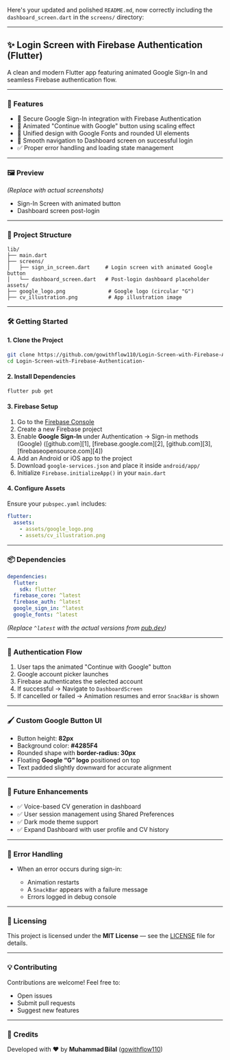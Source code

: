 Here's your updated and polished `README.md`, now correctly including the `dashboard_screen.dart` in the `screens/` directory:

---

## ✨ Login Screen with Firebase Authentication (Flutter)

A clean and modern Flutter app featuring animated Google Sign-In and seamless Firebase authentication flow.

---

### 🧭 Features

* 🔐 Secure Google Sign-In integration with Firebase Authentication
* 🧠 Animated "Continue with Google" button using scaling effect
* 🎨 Unified design with Google Fonts and rounded UI elements
* 🚀 Smooth navigation to Dashboard screen on successful login
* ✅ Proper error handling and loading state management

---

### 🖼️ Preview

*(Replace with actual screenshots)*

* Sign-In Screen with animated button
* Dashboard screen post-login

---

### 📁 Project Structure

```
lib/
├── main.dart
├── screens/
│   ├── sign_in_screen.dart     # Login screen with animated Google button
│   └── dashboard_screen.dart   # Post-login dashboard placeholder
assets/
├── google_logo.png              # Google logo (circular "G")
├── cv_illustration.png          # App illustration image
```

---

### 🛠️ Getting Started

#### 1. Clone the Project

```bash
git clone https://github.com/gowithflow110/Login-Screen-with-Firebase-Authentication-.git
cd Login-Screen-with-Firebase-Authentication-
```

#### 2. Install Dependencies

```bash
flutter pub get
```

#### 3. Firebase Setup

1. Go to the [Firebase Console](https://console.firebase.google.com/)
2. Create a new Firebase project
3. Enable **Google Sign-In** under Authentication → Sign-in methods (Google) ([github.com][1], [firebase.google.com][2], [github.com][3], [firebaseopensource.com][4])
4. Add an Android or iOS app to the project
5. Download `google-services.json` and place it inside `android/app/`
6. Initialize `Firebase.initializeApp()` in your `main.dart`

#### 4. Configure Assets

Ensure your `pubspec.yaml` includes:

```yaml
flutter:
  assets:
    - assets/google_logo.png
    - assets/cv_illustration.png
```

---

### 📦 Dependencies

```yaml
dependencies:
  flutter:
    sdk: flutter
  firebase_core: ^latest
  firebase_auth: ^latest
  google_sign_in: ^latest
  google_fonts: ^latest
```

*(Replace `^latest` with the actual versions from [pub.dev](https://pub.dev))*

---

### 🔑 Authentication Flow

1. User taps the animated "Continue with Google" button
2. Google account picker launches
3. Firebase authenticates the selected account
4. If successful → Navigate to `DashboardScreen`
5. If cancelled or failed → Animation resumes and error `SnackBar` is shown

---

### 🖌️ Custom Google Button UI

* Button height: **82px**
* Background color: **#4285F4**
* Rounded shape with **border-radius: 30px**
* Floating **Google “G” logo** positioned on top
* Text padded slightly downward for accurate alignment

---

### 🚀 Future Enhancements

* ✅ Voice-based CV generation in dashboard
* ✅ User session management using Shared Preferences
* ✅ Dark mode theme support
* ✅ Expand Dashboard with user profile and CV history

---

### 🧪 Error Handling

* When an error occurs during sign-in:

   * Animation restarts
   * A `SnackBar` appears with a failure message
   * Errors logged in debug console

---

### 📄 Licensing

This project is licensed under the **MIT License** — see the [LICENSE](LICENSE) file for details.

---

### 💡 Contributing

Contributions are welcome!
Feel free to:

* Open issues
* Submit pull requests
* Suggest new features

---

### 🙌 Credits

Developed with ❤ by **Muhammad Bilal** ([gowithflow110](https://github.com/gowithflow110))
